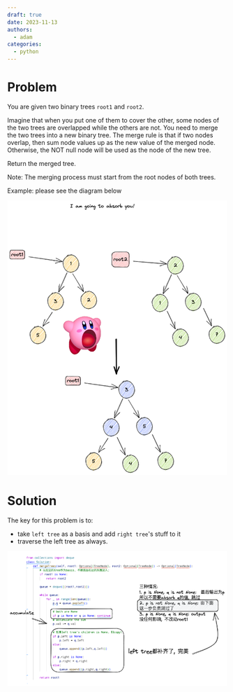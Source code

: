 ```yaml
---
draft: true
date: 2023-11-13
authors:
  - adam
categories:
  - python
---
```


# Problem

You are given two binary trees `root1` and `root2`.

Imagine that when you put one of them to cover the other, some nodes of the two trees are overlapped while the others are not. You need to merge the two trees into a new binary tree. The merge rule is that if two nodes overlap, then sum node values up as the new value of the merged node. Otherwise, the NOT null node will be used as the node of the new tree.

Return the merged tree.

Note: The merging process must start from the root nodes of both trees.

Example: please see the diagram below

![](617.excalidraw.png)


# Solution

The key for this problem is to:
- take `left tree` as a basis and add `right tree`'s stuff to it
- traverse the left tree as always.

![](617_code.excalidraw.png)